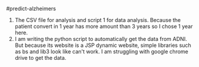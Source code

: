 #predict-alzheimers
1. The CSV file for analysis and script 1 for data analysis. Because the patient convert in 1 year has more amount than 3 years so I chose 1 year here.
2. I am writing the python script to automatically get the data from ADNI. But because its website is a JSP dynamic website, simple libraries such as bs and lib3 look like can't work. I am struggling with google chrome drive to get the data.
